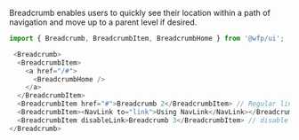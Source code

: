 Breadcrumb enables users to quickly see their location within a path of navigation and move up to a parent level if desired.

```js
import { Breadcrumb, BreadcrumbItem, BreadcrumbHome } from '@wfp/ui';
```

```js
 <Breadcrumb>
  <BreadcrumbItem>
    <a href="/#">
      <BreadcrumbHome />
    </a>
  </BreadcrumbItem>
  <BreadcrumbItem href="#">Breadcrumb 2</BreadcrumbItem> // Regular link
  <BreadcrumbItem><NavLink to="link">Using NavLink</NavLink></BreadcrumbItem> // Using a custom link with react-router
  <BreadcrumbItem disableLink>Breadcrumb 3</BreadcrumbItem> // disable link
</Breadcrumb>
```